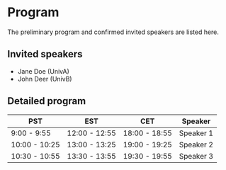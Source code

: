 # Program

The preliminary program and confirmed invited speakers are listed here.

## Invited speakers
* Jane Doe (UnivA)
* John Deer (UnivB)


## Detailed program

| PST   	        | EST     	      | CET   	        | Speaker    	|
|---------------	|---------------	|---------------	|-----------	|
| 9:00 - 9:55   	| 12:00 - 12:55   | 18:00 - 18:55  	| Speaker 1 	|
| 10:00 - 10:25 	| 13:00 - 13:25 	| 19:00 - 19:25 	| Speaker 2 	|
| 10:30 - 10:55 	| 13:30 - 13:55 	| 19:30 - 19:55 	| Speaker 3 	|
